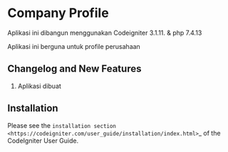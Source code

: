 # Company Profile

Aplikasi ini dibangun menggunakan Codeigniter 3.1.11. & php 7.4.13

Aplikasi ini berguna untuk profile perusahaan 

## Changelog and New Features

1. Aplikasi dibuat



## Installation
Please see the `installation section <https://codeigniter.com/user_guide/installation/index.html>`_
of the CodeIgniter User Guide.
